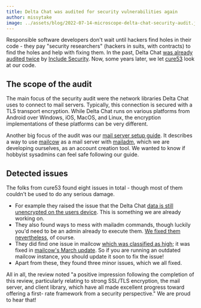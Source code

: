 ```yaml
---
title: Delta Chat was audited for security vulnerabilities again
author: missytake
image: ../assets/blog/2022-07-14-microscope-delta-chat-security-audit.jpg
---
```


Responsible software developers don't wait
until hackers find holes in their code -
they pay "security researchers"
(hackers in suits, with contracts)
to find the holes and help with fixing them.
In the past,
Delta Chat [was already audited twice](help#was-delta-chat-independently-audited-for-security-vulnerabilities) by [Include Security](https://includesecurity.com).
Now,
some years later,
we let [cure53](https://cure53.de) look at our code.

## The scope of the audit

The main focus of the security audit
were the network libraries Delta Chat uses
to connect to mail servers.
Typically, this connection is secured with a TLS transport encryption.
While Delta Chat runs on various platforms
from Android over Windows, iOS, MacOS, and Linux,
the encryption implementations of these platforms can be very different.

Another big focus of the audit
was our [mail server setup guide](serverguide).
It describes a way to use [mailcow](https://mailcow.email) as a mail server
with [mailadm](https://mailadm.readthedocs.io),
which we are developing ourselves,
as an account creation tool.
We wanted to know if hobbyist sysadmins can feel safe
following our guide.

## Detected issues

The folks from cure53 found eight issues in total -
though most of them couldn't be used to do any serious damage.

- For example they raised the issue that the Delta Chat [data is still unencrypted
  on the users device](help#what-does-the-experimental-database-encryption-actually-protect).
  This is something we are already working on.
- They also found ways to mess with mailadm commands,
  though luckily you'd need to be an admin already to execute them.
  [We fixed them nevertheless](https://github.com/deltachat/mailadm/pull/110),
  of course.
- They did find one issue in mailcow [which was classified as high](https://github.com/mailcow/mailcow-dockerized/security/advisories/GHSA-3j2f-wf52-cjg7);
  it was fixed in [mailcow's March update](https://github.com/mailcow/mailcow-dockerized/releases/tag/2023-03).
  So if you are running an outdated mailcow instance,
  you should update it soon
  to fix the issue!
- Apart from these,
  they found three minor issues,
  which we all fixed.

All in all,
the review noted
"a positive impression following the completion of this review, particularly relating to strong SSL/TLS encryption, the mail server, and client library, which have all made excellent progress toward offering a first- rate framework from a security perspective."
We are proud to hear that!

